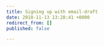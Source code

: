 ```yaml
---
title: Signing up with email-draft
date: 2018-11-13 13:28:41 +0000
redirect_from: []
published: false

---
```

